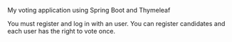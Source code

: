 My voting application using Spring Boot and Thymeleaf

You must register and log in with an user. You can register candidates and each user has the right to vote once.
